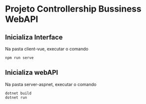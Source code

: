 # Projeto Controllership Bussiness WebAPI

## Inicializa Interface

Na pasta client-vue, executar o comando

```
npm run serve
```

## Inicializa webAPI

Na pasta server-aspnet, executar o comando

```
dotnet build
dotnet run
```